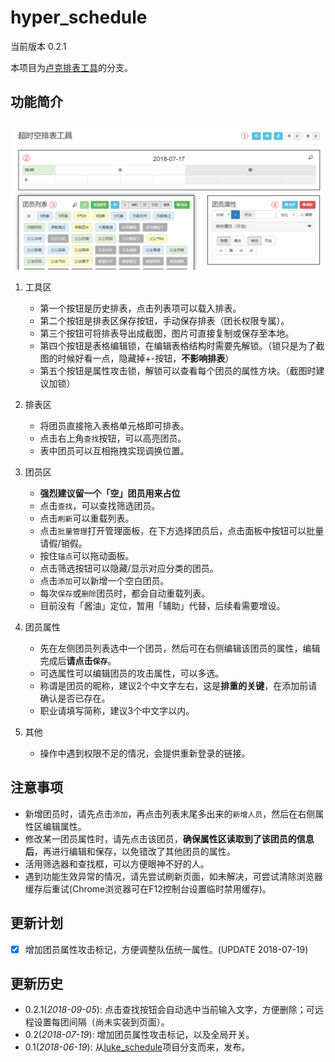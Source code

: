 # hyper_schedule
当前版本 0.2.1

本项目为[卢克排表工具](https://github.com/LuHaoPeng/luke_schedule)的分支。

## 功能简介

![](img/preview.png)

1. 工具区

    - 第一个按钮是历史排表，点击列表项可以载入排表。
    - 第二个按钮是排表区保存按钮，手动保存排表（团长权限专属）。
    - 第三个按钮可将排表导出成截图，图片可直接复制或保存至本地。
    - 第四个按钮是表格编辑锁，在编辑表格结构时需要先解锁。（锁只是为了截图的时候好看一点，隐藏掉+-按钮，**不影响排表**）
    - 第五个按钮是属性攻击锁，解锁可以查看每个团员的属性方块。（截图时建议加锁）

2. 排表区

    - 将团员直接拖入表格单元格即可排表。
    - 点击右上角`查找`按钮，可以高亮团员。
    - 表中团员可以互相拖拽实现调换位置。

3. 团员区

    - **强烈建议留一个「空」团员用来占位**
    - 点击`查找`，可以查找筛选团员。
    - 点击`刷新`可以重载列表。
    - 点击`批量管理`打开管理面板，在下方选择团员后，点击面板中按钮可以批量请假/销假。
    - 按住`锚点`可以拖动面板。
    - 点击筛选按钮可以隐藏/显示对应分类的团员。
    - 点击`添加`可以新增一个空白团员。
    - 每次`保存`或`删除`团员时，都会自动重载列表。
    - 目前没有「酱油」定位，暂用「辅助」代替，后续看需要增设。

4. 团员属性

    - 先在左侧团员列表选中一个团员，然后可在右侧编辑该团员的属性，编辑完成后**请点击`保存`**。
    - 可选属性可以编辑团员的攻击属性，可以多选。
    - 称谓是团员的昵称，建议2个中文字左右，这是**排重的关键**，在添加前请确认是否已存在。
    - 职业请填写简称，建议3个中文字以内。

5. 其他

    - 操作中遇到权限不足的情况，会提供重新登录的链接。

## 注意事项

- 新增团员时，请先点击`添加`，再点击列表末尾多出来的`新增人员`，然后在右侧属性区编辑属性。
- 修改某一团员属性时，请先点击该团员，**确保属性区读取到了该团员的信息后**，再进行编辑和保存，以免错改了其他团员的属性。
- 活用筛选器和查找框，可以方便眼神不好的人。
- 遇到功能生效异常的情况，请先尝试刷新页面，如未解决，可尝试清除浏览器缓存后重试(Chrome浏览器可在F12控制台设置临时禁用缓存)。

## 更新计划

- [x] 增加团员属性攻击标记，方便调整队伍统一属性。(UPDATE 2018-07-19)

## 更新历史

- 0.2.1(*2018-09-05*): 点击查找按钮会自动选中当前输入文字，方便删除；可远程设置每团间隔（尚未实装到页面）。
- 0.2(*2018-07-19*): 增加团员属性攻击标记，以及全局开关。
- 0.1(*2018-06-19*): 从[luke_schedule](https://github.com/LuHaoPeng/luke_schedule)项目分支而来，发布。